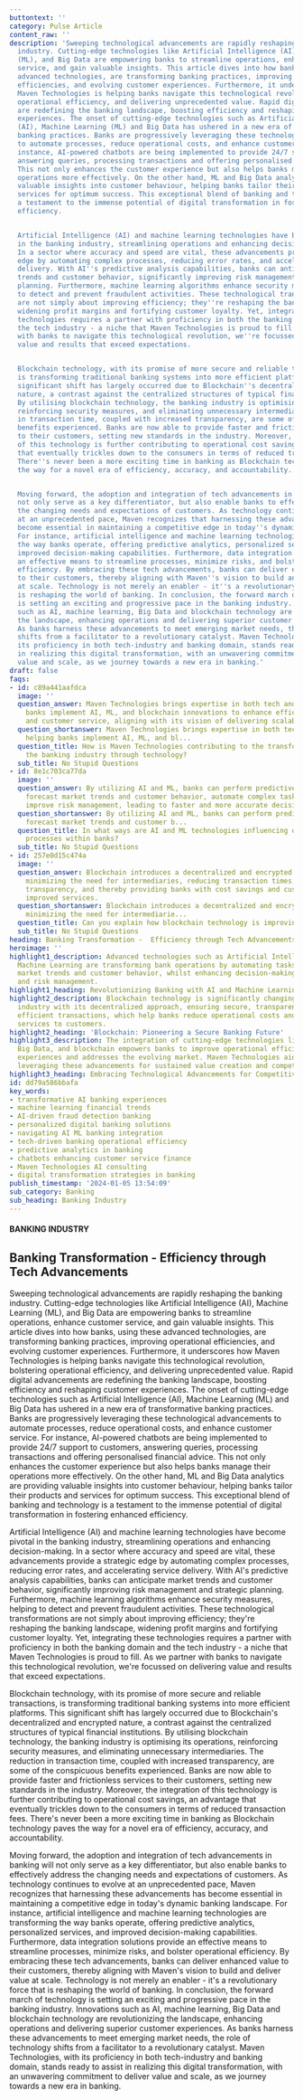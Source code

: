 ```yaml
---
buttontext: ''
category: Pulse Article
content_raw: ''
description: 'Sweeping technological advancements are rapidly reshaping the banking
  industry. Cutting-edge technologies like Artificial Intelligence (AI), Machine Learning
  (ML), and Big Data are empowering banks to streamline operations, enhance customer
  service, and gain valuable insights. This article dives into how banks, using these
  advanced technologies, are transforming banking practices, improving operational
  efficiencies, and evolving customer experiences. Furthermore, it underscores how
  Maven Technologies is helping banks navigate this technological revolution, bolstering
  operational efficiency, and delivering unprecedented value. Rapid digital advancements
  are redefining the banking landscape, boosting efficiency and reshaping customer
  experiences. The onset of cutting-edge technologies such as Artificial Intelligence
  (AI), Machine Learning (ML) and Big Data has ushered in a new era of transformative
  banking practices. Banks are progressively leveraging these technological advancements
  to automate processes, reduce operational costs, and enhance customer service. For
  instance, AI-powered chatbots are being implemented to provide 24/7 support to customers,
  answering queries, processing transactions and offering personalised financial advice.
  This not only enhances the customer experience but also helps banks manage their
  operations more effectively. On the other hand, ML and Big Data analytics are providing
  valuable insights into customer behaviour, helping banks tailor their products and
  services for optimum success. This exceptional blend of banking and technology is
  a testament to the immense potential of digital transformation in fostering enhanced
  efficiency.


  Artificial Intelligence (AI) and machine learning technologies have become pivotal
  in the banking industry, streamlining operations and enhancing decision-making.
  In a sector where accuracy and speed are vital, these advancements provide a strategic
  edge by automating complex processes, reducing error rates, and accelerating service
  delivery. With AI''s predictive analysis capabilities, banks can anticipate market
  trends and customer behavior, significantly improving risk management and strategic
  planning. Furthermore, machine learning algorithms enhance security measures, helping
  to detect and prevent fraudulent activities. These technological transformations
  are not simply about improving efficiency; they''re reshaping the banking landscape,
  widening profit margins and fortifying customer loyalty. Yet, integrating these
  technologies requires a partner with proficiency in both the banking domain and
  the tech industry - a niche that Maven Technologies is proud to fill. As we partner
  with banks to navigate this technological revolution, we''re focussed on delivering
  value and results that exceed expectations.


  Blockchain technology, with its promise of more secure and reliable transactions,
  is transforming traditional banking systems into more efficient platforms. This
  significant shift has largely occurred due to Blockchain''s decentralized and encrypted
  nature, a contrast against the centralized structures of typical financial institutions.
  By utilising blockchain technology, the banking industry is optimising its operations,
  reinforcing security measures, and eliminating unnecessary intermediaries. The reduction
  in transaction time, coupled with increased transparency, are some of the conspicuous
  benefits experienced. Banks are now able to provide faster and frictionless services
  to their customers, setting new standards in the industry. Moreover, the integration
  of this technology is further contributing to operational cost savings, an advantage
  that eventually trickles down to the consumers in terms of reduced transaction fees.
  There''s never been a more exciting time in banking as Blockchain technology paves
  the way for a novel era of efficiency, accuracy, and accountability.


  Moving forward, the adoption and integration of tech advancements in banking will
  not only serve as a key differentiator, but also enable banks to effectively address
  the changing needs and expectations of customers. As technology continues to evolve
  at an unprecedented pace, Maven recognizes that harnessing these advancements has
  become essential in maintaining a competitive edge in today''s dynamic banking landscape.
  For instance, artificial intelligence and machine learning technologies are transforming
  the way banks operate, offering predictive analytics, personalized services, and
  improved decision-making capabilities. Furthermore, data integration solutions provide
  an effective means to streamline processes, minimize risks, and bolster operational
  efficiency. By embracing these tech advancements, banks can deliver enhanced value
  to their customers, thereby aligning with Maven''s vision to build and deliver value
  at scale. Technology is not merely an enabler - it''s a revolutionary force that
  is reshaping the world of banking. In conclusion, the forward march of technology
  is setting an exciting and progressive pace in the banking industry. Innovations
  such as AI, machine learning, Big Data and blockchain technology are revolutionizing
  the landscape, enhancing operations and delivering superior customer experiences.
  As banks harness these advancements to meet emerging market needs, the role of technology
  shifts from a facilitator to a revolutionary catalyst. Maven Technologies, with
  its proficiency in both tech-industry and banking domain, stands ready to assist
  in realizing this digital transformation, with an unwavering commitment to deliver
  value and scale, as we journey towards a new era in banking.'
draft: false
faqs:
- id: c89a441aafdca
  image: ''
  question_answer: Maven Technologies brings expertise in both tech and banking, helping
    banks implement AI, ML, and blockchain innovations to enhance efficiency, security,
    and customer service, aligning with its vision of delivering scalable value.
  question_shortanswer: Maven Technologies brings expertise in both tech and banking,
    helping banks implement AI, ML, and bl...
  question_title: How is Maven Technologies contributing to the transformation of
    the banking industry through technology?
  sub_title: No Stupid Questions
- id: 8e1c703ca77da
  image: ''
  question_answer: By utilizing AI and ML, banks can perform predictive analysis,
    forecast market trends and customer behavior, automate complex tasks, and significantly
    improve risk management, leading to faster and more accurate decision-making.
  question_shortanswer: By utilizing AI and ML, banks can perform predictive analysis,
    forecast market trends and customer b...
  question_title: In what ways are AI and ML technologies influencing decision-making
    processes within banks?
  sub_title: No Stupid Questions
- id: 257e0d15c474a
  image: ''
  question_answer: Blockchain introduces a decentralized and encrypted framework,
    minimizing the need for intermediaries, reducing transaction times, increasing
    transparency, and thereby providing banks with cost savings and customers with
    improved services.
  question_shortanswer: Blockchain introduces a decentralized and encrypted framework,
    minimizing the need for intermediarie...
  question_title: Can you explain how blockchain technology is improving banking operations?
  sub_title: No Stupid Questions
heading: Banking Transformation -  Efficiency through Tech Advancements
heroimage: ''
highlight1_description: Advanced technologies such as Artificial Intelligence and
  Machine Learning are transforming bank operations by automating tasks, predicting
  market trends and customer behavior, whilst enhancing decision-making, security,
  and risk management.
highlight1_heading: Revolutionizing Banking with AI and Machine Learning
highlight2_description: Blockchain technology is significantly changing the banking
  industry with its decentralized approach, ensuring secure, transparent, and more
  efficient transactions, which help banks reduce operational costs and provide better
  services to customers.
highlight2_heading: 'Blockchain: Pioneering a Secure Banking Future'
highlight3_description: The integration of cutting-edge technologies like AI, ML,
  Big Data, and blockchain empowers banks to improve operational efficiencies, customer
  experiences and addresses the evolving market. Maven Technologies aids banks in
  leveraging these advancements for sustained value creation and competitive differentiation.
highlight3_heading: Embracing Technological Advancements for Competitive Edge
id: dd79a586bbafa
key_words:
- transformative AI banking experiences
- machine learning financial trends
- AI-driven fraud detection banking
- personalized digital banking solutions
- navigating AI ML banking integration
- tech-driven banking operational efficiency
- predictive analytics in banking
- chatbots enhancing customer service finance
- Maven Technologies AI consulting
- digital transformation strategies in banking
publish_timestamp: '2024-01-05 13:54:09'
sub_category: Banking
sub_heading: Banking Industry
---
```


#### BANKING INDUSTRY
## Banking Transformation -  Efficiency through Tech Advancements
Sweeping technological advancements are rapidly reshaping the banking industry. Cutting-edge technologies like Artificial Intelligence (AI), Machine Learning (ML), and Big Data are empowering banks to streamline operations, enhance customer service, and gain valuable insights. This article dives into how banks, using these advanced technologies, are transforming banking practices, improving operational efficiencies, and evolving customer experiences. Furthermore, it underscores how Maven Technologies is helping banks navigate this technological revolution, bolstering operational efficiency, and delivering unprecedented value. Rapid digital advancements are redefining the banking landscape, boosting efficiency and reshaping customer experiences. The onset of cutting-edge technologies such as Artificial Intelligence (AI), Machine Learning (ML) and Big Data has ushered in a new era of transformative banking practices. Banks are progressively leveraging these technological advancements to automate processes, reduce operational costs, and enhance customer service. For instance, AI-powered chatbots are being implemented to provide 24/7 support to customers, answering queries, processing transactions and offering personalised financial advice. This not only enhances the customer experience but also helps banks manage their operations more effectively. On the other hand, ML and Big Data analytics are providing valuable insights into customer behaviour, helping banks tailor their products and services for optimum success. This exceptional blend of banking and technology is a testament to the immense potential of digital transformation in fostering enhanced efficiency.

Artificial Intelligence (AI) and machine learning technologies have become pivotal in the banking industry, streamlining operations and enhancing decision-making. In a sector where accuracy and speed are vital, these advancements provide a strategic edge by automating complex processes, reducing error rates, and accelerating service delivery. With AI's predictive analysis capabilities, banks can anticipate market trends and customer behavior, significantly improving risk management and strategic planning. Furthermore, machine learning algorithms enhance security measures, helping to detect and prevent fraudulent activities. These technological transformations are not simply about improving efficiency; they're reshaping the banking landscape, widening profit margins and fortifying customer loyalty. Yet, integrating these technologies requires a partner with proficiency in both the banking domain and the tech industry - a niche that Maven Technologies is proud to fill. As we partner with banks to navigate this technological revolution, we're focussed on delivering value and results that exceed expectations.

Blockchain technology, with its promise of more secure and reliable transactions, is transforming traditional banking systems into more efficient platforms. This significant shift has largely occurred due to Blockchain's decentralized and encrypted nature, a contrast against the centralized structures of typical financial institutions. By utilising blockchain technology, the banking industry is optimising its operations, reinforcing security measures, and eliminating unnecessary intermediaries. The reduction in transaction time, coupled with increased transparency, are some of the conspicuous benefits experienced. Banks are now able to provide faster and frictionless services to their customers, setting new standards in the industry. Moreover, the integration of this technology is further contributing to operational cost savings, an advantage that eventually trickles down to the consumers in terms of reduced transaction fees. There's never been a more exciting time in banking as Blockchain technology paves the way for a novel era of efficiency, accuracy, and accountability.

Moving forward, the adoption and integration of tech advancements in banking will not only serve as a key differentiator, but also enable banks to effectively address the changing needs and expectations of customers. As technology continues to evolve at an unprecedented pace, Maven recognizes that harnessing these advancements has become essential in maintaining a competitive edge in today's dynamic banking landscape. For instance, artificial intelligence and machine learning technologies are transforming the way banks operate, offering predictive analytics, personalized services, and improved decision-making capabilities. Furthermore, data integration solutions provide an effective means to streamline processes, minimize risks, and bolster operational efficiency. By embracing these tech advancements, banks can deliver enhanced value to their customers, thereby aligning with Maven's vision to build and deliver value at scale. Technology is not merely an enabler - it's a revolutionary force that is reshaping the world of banking. In conclusion, the forward march of technology is setting an exciting and progressive pace in the banking industry. Innovations such as AI, machine learning, Big Data and blockchain technology are revolutionizing the landscape, enhancing operations and delivering superior customer experiences. As banks harness these advancements to meet emerging market needs, the role of technology shifts from a facilitator to a revolutionary catalyst. Maven Technologies, with its proficiency in both tech-industry and banking domain, stands ready to assist in realizing this digital transformation, with an unwavering commitment to deliver value and scale, as we journey towards a new era in banking.
